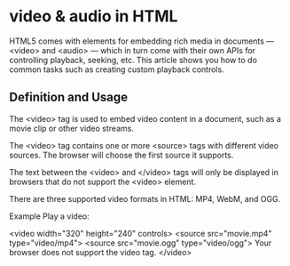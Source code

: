 # video & audio in HTML 
HTML5 comes with elements for embedding rich media in documents — \<video> and \<audio> — which in turn come with their own APIs for controlling playback, seeking, etc. This article shows you how to do common tasks such as creating custom playback controls.
## Definition and Usage
The \<video> tag is used to embed video content in a document, such as a movie clip or other video streams.

The \<video> tag contains one or more \<source> tags with different video sources. The browser will choose the first source it supports.

The text between the \<video> and \</video> tags will only be displayed in browsers that do not support the \<video> element.

There are three supported video formats in HTML: MP4, WebM, and OGG.

Example
Play a video:

\<video width="320" height="240" controls>
  \<source src="movie.mp4" type="video/mp4">
  \<source src="movie.ogg" type="video/ogg">
  Your browser does not support the video tag.
\</video>
